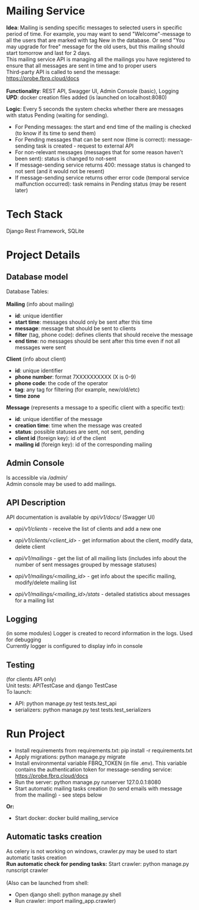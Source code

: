 # Mailing Service
**Idea**: Mailing is sending specific messages to selected users in specific period of time. For example, you may want to send "Welcome"-message to all the users that are marked with tag New in the database. Or send "You may upgrade for free" message for the old users, but this mailing should start tomorrow and last for 2 days. <br>
This mailing service API is managing all the mailings you have registered to ensure that all messages are sent in time and to proper users<br>
Third-party API is called to send the message: https://probe.fbrq.cloud/docs <br>
<br>
**Functionality**: REST API, Swagger UI, Admin Console (basic), Logging<br>
**UPD**: docker creation files added (is launched on localhost:8080) 

**Logic**: Every 5 seconds the system checks whether there are messages with status Pending (waiting for sending). 
* For Pending messages: the start and end time of the mailing is checked (to know if its time to send them)
* For Pending messages that can be sent now (time is correct): message-sending task is created - request to external API
* For non-relevant messages (messages that for some reason haven't been sent): status is changed to not-sent
* If message-sending service returns 400: message status is changed to not sent (and it would not be resent)
* If message-sending service returns other error code (temporal service malfunction occurred): task remains in Pending status (may be resent later)



# Tech Stack
Django Rest Framework, SQLite

# Project Details
## Database model
Database Tables:  <br> <br>
**Mailing** (info about mailing)<br>
* **id**: unique identifier 
* **start time**: messages should only be sent after this time <br>
* **message**: message that should be sent to clients <br>
* **filter** (tag, phone code): defines clients that should receive the message <br>
* **end time**: no messages should be sent after this time even if not all messages were sent <br>

**Client** (info about client) <br>
* **id**: unique identifier 
* **phone number**: format 7XXXXXXXXXX (X is 0-9) <br>
* **phone code**: the code of the operator <br>
* **tag**: any tag for filtering (for example, new/old/etc) <br>
* **time zone**

**Message** (represents a message to a specific client with a specific text):  <br>
* **id**: unique identifier of the message  <br>
* **creation time**: time when the message was created  <br>
* **status**: possible statuses are sent, not sent, pending  <br>
* **client id** (foreign key): id of the client  <br>
* **mailing id** (foreign key): id of the corresponding mailing   <br>

## Admin Console
Is accessible via _/admin/_ <br>
Admin console may be used to add mailings. <br>

## API Description
API documentation is available by _api/v1/docs/_ (Swagger UI)
- _api/v1/clients_  - receive the list of clients and add a new one
- _api/v1/clients/<client_id>_ - get information about the client, modify data, delete client

- _api/v1/mailings_  - get the list of all mailing lists (includes info about the number of sent messages grouped by message statuses)
- _api/v1/mailings/<mailing_id>_ - get info about the specific mailing, modify/delete mailing list
- _api/v1/mailings/<mailing_id>/stats_ - detailed statistics about messages for a mailing list

## Logging
(in some modules) Logger is created to record information in the logs. Used for debugging <br> 
Currently logger is configured to display info in console

## Testing 
(for clients API only)<br>
Unit tests: APITestCase and django TestCase<br>
To launch: <br>
* API: python manage.py test tests.test_api
* serializers: python manage.py test tests.test_serializers


# Run Project
- Install requirements from requirements.txt: pip install -r requirements.txt
- Apply migrations: python manage.py migrate
- Install environmental variable FBRQ_TOKEN (in file .env). This variable contains the authentication token for message-sending service: https://probe.fbrq.cloud/docs <br>
- Run the server: python manage.py runserver 127.0.0.1:8080
- Start automatic mailing tasks creation (to send emails with message from the mailing) - see steps below <br>

**Or:** <br>
- Start docker: docker build mailing_service

## Automatic tasks creation
As celery is not working on windows, crawler.py may be used to start automatic tasks creation <br>
**Run automatic check for pending tasks:**
 Start crawler: python manage.py runscript crawler
<br><br>
(Also can be launched from shell: <br>
- Open django shell: python manage.py shell
- Run crawler: import mailing_app.crawler)






